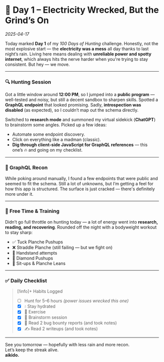 # 🐸 Day 1 – Electricity Wrecked, But the Grind’s On  
*2025-04-17*

Today marked **Day 1** of my *100 Days of Hunting* challenge. Honestly, not the most explosive start — the **electricity was a mess** all day thanks to last night’s rain. Living here means dealing with **unreliable power and spotty internet**, which always hits the nerve harder when you're trying to stay consistent. But hey — we move.

---

### 🔍 Hunting Session

Got a little window around **12:00 PM**, so I jumped into a **public program** — well-tested and noisy, but still a decent sandbox to sharpen skills. Spotted a **GraphQL endpoint** that looked promising. Sadly, **introspection was disabled** (as expected), so I couldn’t map out the schema directly.

Switched to **research mode** and summoned my virtual sidekick (**ChatGPT**) to brainstorm some angles. Picked up a few ideas:
- Automate some endpoint discovery.
- Click on everything like a madman (classic).
- **Dig through client-side JavaScript for GraphQL references** — this one’s 🔥 and going on my checklist.

---

### 🧪 GraphQL Recon

While poking around manually, I found a few endpoints that were public and seemed to fit the schema. Still a lot of unknowns, but I’m getting a feel for how this app is structured. The surface is just cracked — there's definitely more under it.

---

### 🧘 Free Time & Training

Didn’t go full throttle on hunting today — a lot of energy went into **research, reading, and recovering**. Rounded off the night with a bodyweight workout to stay sharp:
- ✅ Tuck Planche Pushups  
- ❌ Straddle Planche (still failing — but we fight on)  
- 🤸 Handstand attempts  
- 💎 Diamond Pushups  
- 🔁 Sit-ups & Planche Leans  

---

### ✅ Daily Checklist

> [!info]+ Habits Logged  
> - [ ] Hunt for 5–6 hours *(power issues wrecked this one)*  
> - [x] 💧 Stay hydrated  
> - [x] 💪 Exercise  
> - [x] 🧠 Brainstorm session  
> - [x] 📄 Read 2 bug bounty reports (and took notes)  
> - [x] ✍️ Read 2 writeups (and took notes)  

---

See you tomorrow — hopefully with less rain and more recon.  
Let’s keep the streak alive.  
**aikido.**
